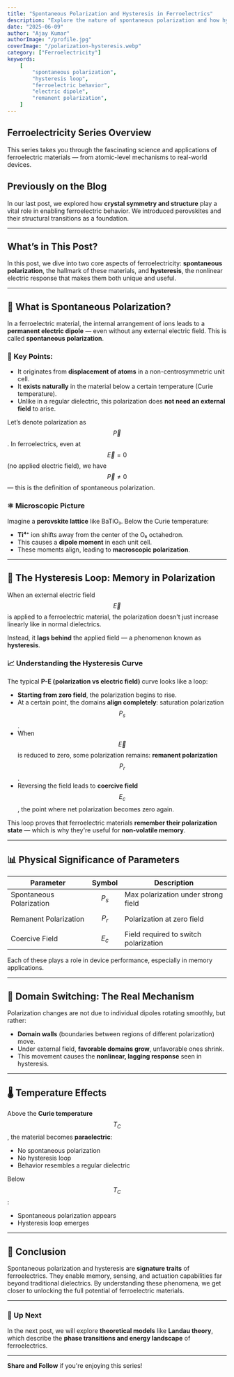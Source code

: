 ```yaml
---
title: "Spontaneous Polarization and Hysteresis in Ferroelectrics"
description: "Explore the nature of spontaneous polarization and how hysteresis loops reveal the unique electric behavior of ferroelectric materials."
date: "2025-06-09"
author: "Ajay Kumar"
authorImage: "/profile.jpg"
coverImage: "/polarization-hysteresis.webp"
category: ["Ferroelectricity"]
keywords:
    [
        "spontaneous polarization",
        "hysteresis loop",
        "ferroelectric behavior",
        "electric dipole",
        "remanent polarization",
    ]
---
```


## Ferroelectricity Series Overview

This series takes you through the fascinating science and applications of ferroelectric materials — from atomic-level mechanisms to real-world devices.

## Previously on the Blog

In our last post, we explored how **crystal symmetry and structure** play a vital role in enabling ferroelectric behavior. We introduced perovskites and their structural transitions as a foundation.

---

## What’s in This Post?

In this post, we dive into two core aspects of ferroelectricity: **spontaneous polarization**, the hallmark of these materials, and **hysteresis**, the nonlinear electric response that makes them both unique and useful.

---

## 🧲 What is Spontaneous Polarization?

In a ferroelectric material, the internal arrangement of ions leads to a **permanent electric dipole** — even without any external electric field. This is called **spontaneous polarization**.

### 📌 Key Points:

-   It originates from **displacement of atoms** in a non-centrosymmetric unit cell.
-   It **exists naturally** in the material below a certain temperature (Curie temperature).
-   Unlike in a regular dielectric, this polarization does **not need an external field** to arise.

Let’s denote polarization as $$ \vec{P} $$. In ferroelectrics, even at $$ \vec{E} = 0 $$ (no applied electric field), we have $$ \vec{P} \neq 0 $$ — this is the definition of spontaneous polarization.

### ⚛️ Microscopic Picture

Imagine a **perovskite lattice** like BaTiO₃. Below the Curie temperature:

-   **Ti⁴⁺** ion shifts away from the center of the O₆ octahedron.
-   This causes a **dipole moment** in each unit cell.
-   These moments align, leading to **macroscopic polarization**.

---

## 🔁 The Hysteresis Loop: Memory in Polarization

When an external electric field $$ \vec{E} $$ is applied to a ferroelectric material, the polarization doesn't just increase linearly like in normal dielectrics.

Instead, it **lags behind** the applied field — a phenomenon known as **hysteresis**.

### 📈 Understanding the Hysteresis Curve

The typical **P-E (polarization vs electric field)** curve looks like a loop:

-   **Starting from zero field**, the polarization begins to rise.
-   At a certain point, the domains **align completely**: saturation polarization $$ P_s $$.
-   When $$ \vec{E} $$ is reduced to zero, some polarization remains: **remanent polarization** $$ P_r $$.
-   Reversing the field leads to **coercive field** $$ E_c $$, the point where net polarization becomes zero again.

This loop proves that ferroelectric materials **remember their polarization state** — which is why they're useful for **non-volatile memory**.

---

## 📊 Physical Significance of Parameters

| Parameter                | Symbol    | Description                           |
| ------------------------ | --------- | ------------------------------------- |
| Spontaneous Polarization | $$ P_s $$ | Max polarization under strong field   |
| Remanent Polarization    | $$ P_r $$ | Polarization at zero field            |
| Coercive Field           | $$ E_c $$ | Field required to switch polarization |

Each of these plays a role in device performance, especially in memory applications.

---

## 🧠 Domain Switching: The Real Mechanism

Polarization changes are not due to individual dipoles rotating smoothly, but rather:

-   **Domain walls** (boundaries between regions of different polarization) move.
-   Under external field, **favorable domains grow**, unfavorable ones shrink.
-   This movement causes the **nonlinear, lagging response** seen in hysteresis.

---

## 🌡️ Temperature Effects

Above the **Curie temperature** $$ T_C $$, the material becomes **paraelectric**:

-   No spontaneous polarization
-   No hysteresis loop
-   Behavior resembles a regular dielectric

Below $$ T_C $$:

-   Spontaneous polarization appears
-   Hysteresis loop emerges

---

## 🧩 Conclusion

Spontaneous polarization and hysteresis are **signature traits** of ferroelectrics. They enable memory, sensing, and actuation capabilities far beyond traditional dielectrics. By understanding these phenomena, we get closer to unlocking the full potential of ferroelectric materials.

---

### 🧭 Up Next

In the next post, we will explore **theoretical models** like **Landau theory**, which describe the **phase transitions and energy landscape** of ferroelectrics.

---

**Share and Follow** if you're enjoying this series!
